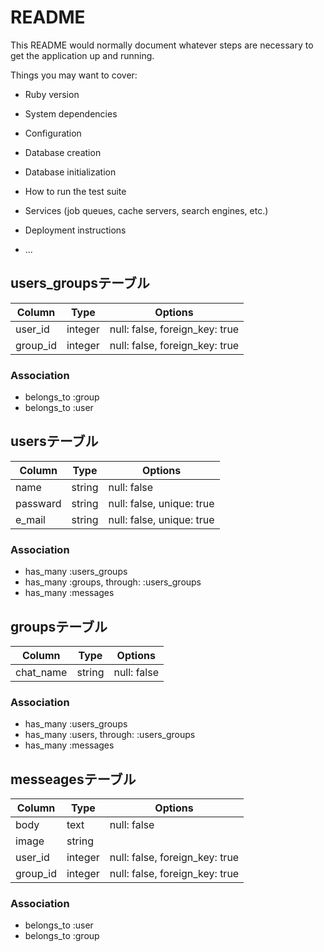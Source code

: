# README

This README would normally document whatever steps are necessary to get the
application up and running.

Things you may want to cover:

* Ruby version

* System dependencies

* Configuration

* Database creation

* Database initialization

* How to run the test suite

* Services (job queues, cache servers, search engines, etc.)

* Deployment instructions

* ...

## users_groupsテーブル

|Column|Type|Options|
|------|----|-------|
|user_id|integer|null: false, foreign_key: true|
|group_id|integer|null: false, foreign_key: true|

### Association
- belongs_to :group
- belongs_to :user

## usersテーブル

|Column|Type|Options|
|------|----|-------|
|name|string|null: false|
|passward|string|null: false, unique: true|
|e_mail|string|null: false, unique: true|

### Association
- has_many :users_groups
- has_many :groups, through: :users_groups
- has_many :messages

## groupsテーブル

|Column|Type|Options|
|------|----|-------|
|chat_name|string|null: false|

### Association
- has_many :users_groups
- has_many :users, through: :users_groups
- has_many :messages

## messeagesテーブル

|Column|Type|Options|
|------|----|-------|
|body|text|null: false|
|image|string| |
|user_id|integer|null: false, foreign_key: true|
|group_id|integer|null: false, foreign_key: true|

### Association
- belongs_to :user
- belongs_to :group
